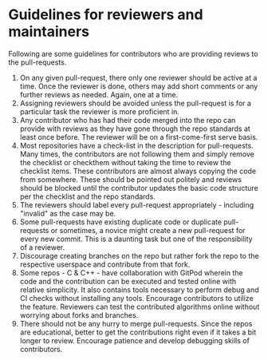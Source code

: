 # Guidelines for reviewers and maintainers

Following are some guidelines for contributors who are providing reviews to the pull-requests.

1. On any given pull-request, there only one reviewer should be active at a time. Once the reviewer is done, others may add short comments or any further reviews as needed. Again, one at a time.
2. Assigning reviewers should be avoided unless the pull-request is for a particular task the reviewer is more proficient in.
3. Any contributor who has had their code merged into the repo can provide with reviews as they have gone through the repo standards at least once before. The reviewer will be on a first-come-first serve basis.
4. Most repositories have a check-list in the description for pull-requests. Many times, the contributors are not following them and simply remove the checklist or checkthem without taking the time to review the checklist items. These contributors are almost always copying the code from somewhere. These should be pointed out politely and reviews should be blocked until the contributor updates the basic code structure per the checklist and the repo standards.
5. The reviewers should label every pull-request appropriately - including "invalid" as the case may be.
6. Some pull-requests have existing duplicate code or duplicate pull-requests or sometimes, a novice might create a new pull-request for every new commit. This is a daunting task but one of the responsibility of a reviewer.
7. Discourage creating branches on the repo but rather fork the repo to the respective userspace and contribute from that fork.
8. Some repos - C & C++ - have collaboration with GitPod wherein the code and the contribution can be executed and tested online with relative simplicity. It also contains tools necessary to perform debug and CI checks without installing any tools. Encourage contributors to utilize the feature. Reviewers can test the contributed algorithms online without worrying about forks and branches.
9. There should not be any hurry to merge pull-requests. Since the repos are educational, better to get the contributions right even if it takes a bit longer to review. Encourage patience and develop debugging skills of contributors.
